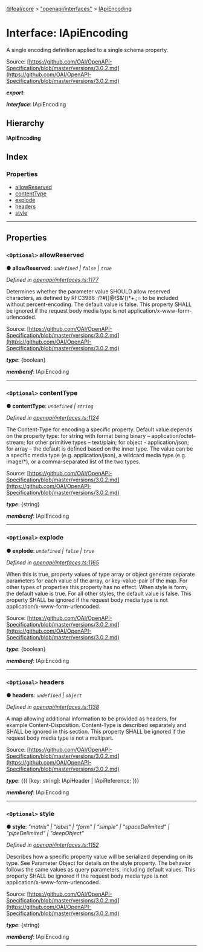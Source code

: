 [@foal/core](../README.md) > ["openapi/interfaces"](../modules/_openapi_interfaces_.md) > [IApiEncoding](../interfaces/_openapi_interfaces_.iapiencoding.md)

# Interface: IApiEncoding

A single encoding definition applied to a single schema property.

Source: [https://github.com/OAI/OpenAPI-Specification/blob/master/versions/3.0.2.md](https://github.com/OAI/OpenAPI-Specification/blob/master/versions/3.0.2.md)

*__export__*: 

*__interface__*: IApiEncoding

## Hierarchy

**IApiEncoding**

## Index

### Properties

* [allowReserved](_openapi_interfaces_.iapiencoding.md#allowreserved)
* [contentType](_openapi_interfaces_.iapiencoding.md#contenttype)
* [explode](_openapi_interfaces_.iapiencoding.md#explode)
* [headers](_openapi_interfaces_.iapiencoding.md#headers)
* [style](_openapi_interfaces_.iapiencoding.md#style)

---

## Properties

<a id="allowreserved"></a>

### `<Optional>` allowReserved

**● allowReserved**: *`undefined` \| `false` \| `true`*

*Defined in [openapi/interfaces.ts:1177](https://github.com/FoalTS/foal/blob/538afb23/packages/core/src/openapi/interfaces.ts#L1177)*

Determines whether the parameter value SHOULD allow reserved characters, as defined by RFC3986 :/?#\[\]@!$&'()\*+,;= to be included without percent-encoding. The default value is false. This property SHALL be ignored if the request body media type is not application/x-www-form-urlencoded.

Source: [https://github.com/OAI/OpenAPI-Specification/blob/master/versions/3.0.2.md](https://github.com/OAI/OpenAPI-Specification/blob/master/versions/3.0.2.md)

*__type__*: {boolean}

*__memberof__*: IApiEncoding

___
<a id="contenttype"></a>

### `<Optional>` contentType

**● contentType**: *`undefined` \| `string`*

*Defined in [openapi/interfaces.ts:1124](https://github.com/FoalTS/foal/blob/538afb23/packages/core/src/openapi/interfaces.ts#L1124)*

The Content-Type for encoding a specific property. Default value depends on the property type: for string with format being binary – application/octet-stream; for other primitive types – text/plain; for object - application/json; for array – the default is defined based on the inner type. The value can be a specific media type (e.g. application/json), a wildcard media type (e.g. image/\*), or a comma-separated list of the two types.

Source: [https://github.com/OAI/OpenAPI-Specification/blob/master/versions/3.0.2.md](https://github.com/OAI/OpenAPI-Specification/blob/master/versions/3.0.2.md)

*__type__*: {string}

*__memberof__*: IApiEncoding

___
<a id="explode"></a>

### `<Optional>` explode

**● explode**: *`undefined` \| `false` \| `true`*

*Defined in [openapi/interfaces.ts:1165](https://github.com/FoalTS/foal/blob/538afb23/packages/core/src/openapi/interfaces.ts#L1165)*

When this is true, property values of type array or object generate separate parameters for each value of the array, or key-value-pair of the map. For other types of properties this property has no effect. When style is form, the default value is true. For all other styles, the default value is false. This property SHALL be ignored if the request body media type is not application/x-www-form-urlencoded.

Source: [https://github.com/OAI/OpenAPI-Specification/blob/master/versions/3.0.2.md](https://github.com/OAI/OpenAPI-Specification/blob/master/versions/3.0.2.md)

*__type__*: {boolean}

*__memberof__*: IApiEncoding

___
<a id="headers"></a>

### `<Optional>` headers

**● headers**: *`undefined` \| `object`*

*Defined in [openapi/interfaces.ts:1138](https://github.com/FoalTS/foal/blob/538afb23/packages/core/src/openapi/interfaces.ts#L1138)*

A map allowing additional information to be provided as headers, for example Content-Disposition. Content-Type is described separately and SHALL be ignored in this section. This property SHALL be ignored if the request body media type is not a multipart.

Source: [https://github.com/OAI/OpenAPI-Specification/blob/master/versions/3.0.2.md](https://github.com/OAI/OpenAPI-Specification/blob/master/versions/3.0.2.md)

*__type__*: {({ \[key: string\]: IApiHeader \| IApiReference; })}

*__memberof__*: IApiEncoding

___
<a id="style"></a>

### `<Optional>` style

**● style**: *"matrix" \| "label" \| "form" \| "simple" \| "spaceDelimited" \| "pipeDelimited" \| "deepObject"*

*Defined in [openapi/interfaces.ts:1152](https://github.com/FoalTS/foal/blob/538afb23/packages/core/src/openapi/interfaces.ts#L1152)*

Describes how a specific property value will be serialized depending on its type. See Parameter Object for details on the style property. The behavior follows the same values as query parameters, including default values. This property SHALL be ignored if the request body media type is not application/x-www-form-urlencoded.

Source: [https://github.com/OAI/OpenAPI-Specification/blob/master/versions/3.0.2.md](https://github.com/OAI/OpenAPI-Specification/blob/master/versions/3.0.2.md)

*__type__*: {string}

*__memberof__*: IApiEncoding

___

